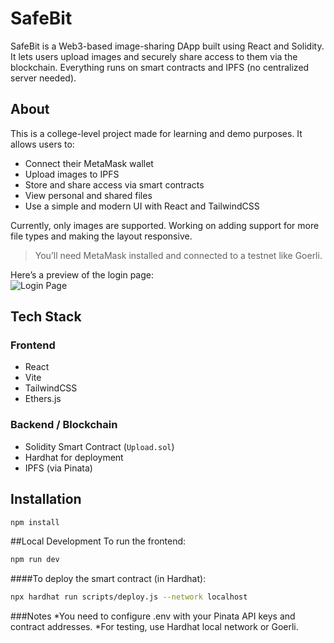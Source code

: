 # SafeBit

SafeBit is a Web3-based image-sharing DApp built using React and Solidity. It lets users upload images and securely share access to them via the blockchain. Everything runs on smart contracts and IPFS (no centralized server needed).

## About

This is a college-level project made for learning and demo purposes. It allows users to:

- Connect their MetaMask wallet
- Upload images to IPFS
- Store and share access via smart contracts
- View personal and shared files
- Use a simple and modern UI with React and TailwindCSS

Currently, only images are supported. Working on adding support for more file types and making the layout responsive.

> You’ll need MetaMask installed and connected to a testnet like Goerli.

Here’s a preview of the login page:  
![Login Page](src/assets/loginPage.png)

## Tech Stack

### Frontend
- React
- Vite
- TailwindCSS
- Ethers.js

### Backend / Blockchain
- Solidity Smart Contract (`Upload.sol`)
- Hardhat for deployment
- IPFS (via Pinata)

## Installation

```bash
npm install
```
##Local Development
To run the frontend:

```bash
npm run dev
```
####To deploy the smart contract (in Hardhat):

```bash
npx hardhat run scripts/deploy.js --network localhost
```
###Notes
*You need to configure .env with your Pinata API keys and contract addresses.
*For testing, use Hardhat local network or Goerli.
